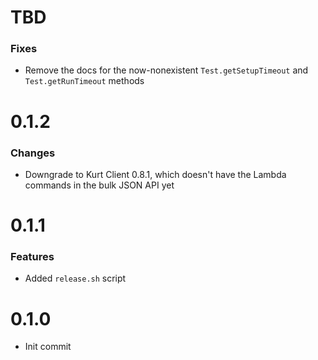 # TBD
### Fixes
* Remove the docs for the now-nonexistent `Test.getSetupTimeout` and `Test.getRunTimeout` methods

# 0.1.2
### Changes
* Downgrade to Kurt Client 0.8.1, which doesn't have the Lambda commands in the bulk JSON API yet

# 0.1.1
### Features
* Added `release.sh` script

# 0.1.0
* Init commit

